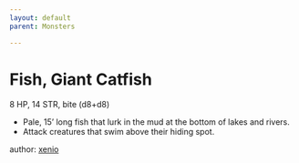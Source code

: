 ```yaml
---
layout: default
parent: Monsters 

--- 
```

# Fish, Giant Catfish
8 HP, 14 STR, bite (d8+d8)  
- Pale, 15’ long fish that lurk in the mud at the bottom of lakes and rivers.  
- Attack creatures that swim above their hiding spot.  





author: [xenio](https://xenioinabottle.blogspot.com/2021/02/classic-monsters-for-cairnito-part-1.html) 


